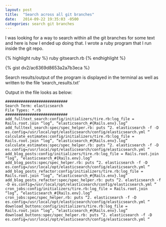 ```yaml
---
layout: post
title:  "Search across all git branches"
date:   2014-09-22 19:35:03 -0500
categories: search git branches
---
```


I was looking for a way to search within all the git branches for some text and here is how I ended up doing that. I wrote a ruby program that I run inside the git repo.

{% highlight ruby %}
ruby gitsearch.rb
{% endhighlight %}

{% gist dv2/ac6369d8653a2a7b3eca %}

Search results/output of the program is displayed in the terminal as well as written to the file ‘search_results.txt’

Output in the file looks as below:

```
############################
Search Term: elasticsearch
File Types: *.rb
############################
add_fulltext_search:config/initializers/tire.rb:log_file = Rails.root.join “log”, “elasticsearch_#{Rails.env}.log”
add_fulltext_search:spec/spec_helper.rb: puts “2. elasticsearch -f -D es.config=/usr/local/opt/elasticsearch/config/elasticsearch.yml “
calculate_estimates:config/initializers/tire.rb:log_file = Rails.root.join “log”, “elasticsearch_#{Rails.env}.log”
calculate_estimates:spec/spec_helper.rb: puts “2. elasticsearch -f -D es.config=/usr/local/opt/elasticsearch/config/elasticsearch.yml “
add_blog_posts:config/initializers/tire.rb:log_file = Rails.root.join “log”, “elasticsearch_#{Rails.env}.log”
add_blog_posts:spec/spec_helper.rb: puts “2. elasticsearch -f -D es.config=/usr/local/opt/elasticsearch/config/elasticsearch.yml “
add_blog_posts_refactor:config/initializers/tire.rb:log_file = Rails.root.join “log”, “elasticsearch_#{Rails.env}.log”
add_blog_posts_refactor:spec/spec_helper.rb: puts “2. elasticsearch -f -D es.config=/usr/local/opt/elasticsearch/config/elasticsearch.yml “
cron_jobs:config/initializers/tire.rb:log_file = Rails.root.join “log”, “elasticsearch_#{Rails.env}.log”
cron_jobs:spec/spec_helper.rb: puts “2. elasticsearch -f -D es.config=/usr/local/opt/elasticsearch/config/elasticsearch.yml “
download_buttons:config/initializers/tire.rb:log_file = Rails.root.join “log”, “elasticsearch_#{Rails.env}.log”
download_buttons:spec/spec_helper.rb: puts “2. elasticsearch -f -D es.config=/usr/local/opt/elasticsearch/config/elasticsearch.yml “

```
